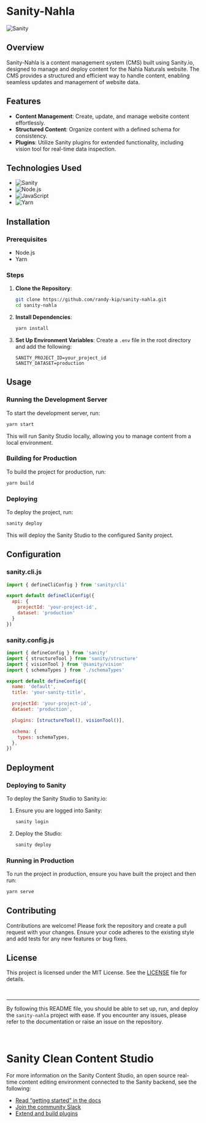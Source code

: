 # Sanity-Nahla

![Sanity](https://img.shields.io/badge/Sanity-000000?style=for-the-badge&logo=sanity&logoColor=white)

## Overview

Sanity-Nahla is a content management system (CMS) built using Sanity.io, designed to manage and deploy content for the Nahla Naturals website. The CMS provides a structured and efficient way to handle content, enabling seamless updates and management of website data.

## Features

- **Content Management**: Create, update, and manage website content effortlessly.
- **Structured Content**: Organize content with a defined schema for consistency.
- **Plugins**: Utilize Sanity plugins for extended functionality, including vision tool for real-time data inspection.

## Technologies Used

- ![Sanity](https://img.shields.io/badge/Sanity-000000?style=for-the-badge&logo=sanity&logoColor=white)
- ![Node.js](https://img.shields.io/badge/Node.js-339933?style=for-the-badge&logo=nodedotjs&logoColor=white)
- ![JavaScript](https://img.shields.io/badge/JavaScript-F7DF1E?style=for-the-badge&logo=javascript&logoColor=black)
- ![Yarn](https://img.shields.io/badge/Yarn-2C8EBB?style=for-the-badge&logo=yarn&logoColor=white)

## Installation

### Prerequisites

- Node.js
- Yarn

### Steps

1. **Clone the Repository**:
    ```bash
    git clone https://github.com/randy-kip/sanity-nahla.git
    cd sanity-nahla
    ```

2. **Install Dependencies**:
    ```bash
    yarn install
    ```

3. **Set Up Environment Variables**:
   Create a `.env` file in the root directory and add the following:
    ```plaintext
    SANITY_PROJECT_ID=your_project_id
    SANITY_DATASET=production
    ```

## Usage

### Running the Development Server

To start the development server, run:
```bash
yarn start
```
This will run Sanity Studio locally, allowing you to manage content from a local environment.

### Building for Production

To build the project for production, run:
```bash
yarn build
```

### Deploying

To deploy the project, run:
```bash
sanity deploy
```
This will deploy the Sanity Studio to the configured Sanity project.

## Configuration

### sanity.cli.js
```javascript
import { defineCliConfig } from 'sanity/cli'

export default defineCliConfig({
  api: {
    projectId: 'your-project-id',
    dataset: 'production'
  }
})
```

### sanity.config.js
```javascript
import { defineConfig } from 'sanity'
import { structureTool } from 'sanity/structure'
import { visionTool } from '@sanity/vision'
import { schemaTypes } from './schemaTypes'

export default defineConfig({
  name: 'default',
  title: 'your-sanity-title',

  projectId: 'your-project-id',
  dataset: 'production',

  plugins: [structureTool(), visionTool()],

  schema: {
    types: schemaTypes,
  },
})
```

## Deployment

### Deploying to Sanity

To deploy the Sanity Studio to Sanity.io:
1. Ensure you are logged into Sanity:
    ```bash
    sanity login
    ```

2. Deploy the Studio:
    ```bash
    sanity deploy
    ```

### Running in Production

To run the project in production, ensure you have built the project and then run:
```bash
yarn serve
```

## Contributing

Contributions are welcome! Please fork the repository and create a pull request with your changes. Ensure your code adheres to the existing style and add tests for any new features or bug fixes.

## License

This project is licensed under the MIT License. See the [LICENSE](https://github.com/randy-kip/sanity-nahla/blob/main/LICENSE.md) file for details.

<br>

---

By following this README file, you should be able to set up, run, and deploy the `sanity-nahla` project with ease. If you encounter any issues, please refer to the documentation or raise an issue on the repository.

<br>

# Sanity Clean Content Studio

For more information on the Sanity Content Studio, an open source real-time content editing environment connected to the Sanity backend, see the following:

- [Read “getting started” in the docs](https://www.sanity.io/docs/introduction/getting-started?utm_source=readme)
- [Join the community Slack](https://slack.sanity.io/?utm_source=readme)
- [Extend and build plugins](https://www.sanity.io/docs/content-studio/extending?utm_source=readme)
